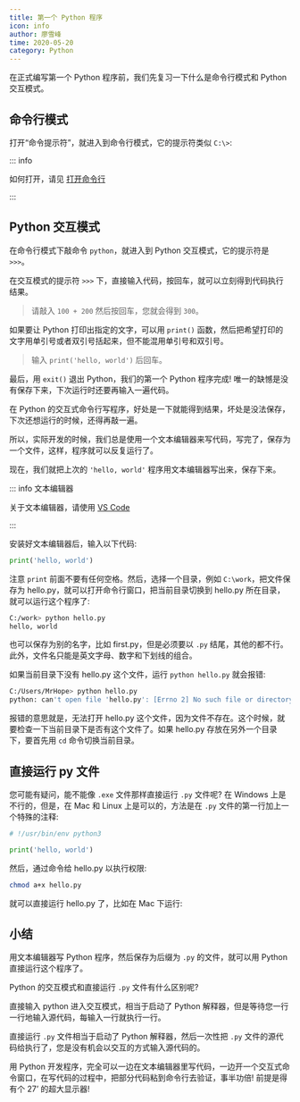 ```yaml
---
title: 第一个 Python 程序
icon: info
author: 廖雪峰
time: 2020-05-20
category: Python
---
```


在正式编写第一个 Python 程序前，我们先复习一下什么是命令行模式和 Python 交互模式。

<!-- more -->

## 命令行模式

打开“命令提示符”，就进入到命令行模式，它的提示符类似 `C:\>`:

::: info

如何打开，请见 [打开命令行](../../../windows/cmd.md)

:::

## Python 交互模式

在命令行模式下敲命令 `python`，就进入到 Python 交互模式，它的提示符是 `>>>`。

在交互模式的提示符 `>>>` 下，直接输入代码，按回车，就可以立刻得到代码执行结果。

> 请敲入 `100 + 200` 然后按回车，您就会得到 `300`。

如果要让 Python 打印出指定的文字，可以用 `print()` 函数，然后把希望打印的文字用单引号或者双引号括起来，但不能混用单引号和双引号。

> 输入 `print('hello, world')` 后回车。

最后，用 `exit()` 退出 Python，我们的第一个 Python 程序完成! 唯一的缺憾是没有保存下来，下次运行时还要再输入一遍代码。

在 Python 的交互式命令行写程序，好处是一下就能得到结果，坏处是没法保存，下次还想运行的时候，还得再敲一遍。

所以，实际开发的时候，我们总是使用一个文本编辑器来写代码，写完了，保存为一个文件，这样，程序就可以反复运行了。

现在，我们就把上次的 `'hello, world'` 程序用文本编辑器写出来，保存下来。

::: info 文本编辑器

关于文本编辑器，请使用 [VS Code](../../../../software/vscode/README.md)

:::

安装好文本编辑器后，输入以下代码:

```py
print('hello, world')
```

注意 `print` 前面不要有任何空格。然后，选择一个目录，例如 `C:\work`，把文件保存为 hello.py，就可以打开命令行窗口，把当前目录切换到 hello.py 所在目录，就可以运行这个程序了:

```sh
C:/work> python hello.py
hello, world
```

也可以保存为别的名字，比如 first.py，但是必须要以 `.py` 结尾，其他的都不行。此外，文件名只能是英文字母、数字和下划线的组合。

如果当前目录下没有 hello.py 这个文件，运行 `python hello.py` 就会报错:

```sh
C:/Users/MrHope> python hello.py
python: can't open file 'hello.py': [Errno 2] No such file or directory
```

报错的意思就是，无法打开 hello.py 这个文件，因为文件不存在。这个时候，就要检查一下当前目录下是否有这个文件了。如果 hello.py 存放在另外一个目录下，要首先用 `cd` 命令切换当前目录。

## 直接运行 py 文件

您可能有疑问，能不能像 `.exe` 文件那样直接运行 `.py` 文件呢? 在 Windows 上是不行的，但是，在 Mac 和 Linux 上是可以的，方法是在 `.py` 文件的第一行加上一个特殊的注释:

```py
# !/usr/bin/env python3

print('hello, world')
```

然后，通过命令给 hello.py 以执行权限:

```sh
chmod a+x hello.py
```

就可以直接运行 hello.py 了，比如在 Mac 下运行:

## 小结

用文本编辑器写 Python 程序，然后保存为后缀为 `.py` 的文件，就可以用 Python 直接运行这个程序了。

Python 的交互模式和直接运行 `.py` 文件有什么区别呢?

直接输入 python 进入交互模式，相当于启动了 Python 解释器，但是等待您一行一行地输入源代码，每输入一行就执行一行。

直接运行 `.py` 文件相当于启动了 Python 解释器，然后一次性把 `.py` 文件的源代码给执行了，您是没有机会以交互的方式输入源代码的。

用 Python 开发程序，完全可以一边在文本编辑器里写代码，一边开一个交互式命令窗口，在写代码的过程中，把部分代码粘到命令行去验证，事半功倍! 前提是得有个 27’ 的超大显示器!
